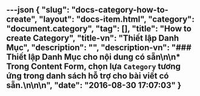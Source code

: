 ---json
{
    "slug": "docs-category-how-to-create",
    "layout": "docs-item.html",
    "category": "document.category",
    "tag": [],
    "title": "How to create Category",
    "title-vn": "Thiết lập Danh Mục",
    "description": "",
    "description-vn": "### Thiết lập Danh Mục cho nội dung có sẵn\n\n* Trong Content Form, chọn lựa `Category` tương ứng trong danh sách hỗ trợ cho bài viết có sẵn.\n\n\n",
    "date": "2016-08-30 17:07:03"
}
---
